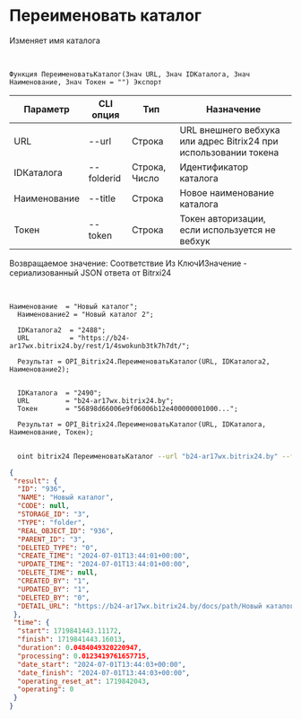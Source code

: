 ﻿---
sidebar_position: 18
---

# Переименовать каталог
 Изменяет имя каталога


<br/>


`Функция ПереименоватьКаталог(Знач URL, Знач IDКаталога, Знач Наименование, Знач Токен = "") Экспорт`

  | Параметр | CLI опция | Тип | Назначение |
  |-|-|-|-|
  | URL | --url | Строка | URL внешнего вебхука или адрес Bitrix24 при использовании токена |
  | IDКаталога | --folderid | Строка, Число | Идентификатор каталога |
  | Наименование | --title | Строка | Новое наименование каталога |
  | Токен | --token | Строка | Токен авторизации, если используется не вебхук |

  
  Возвращаемое значение:   Соответствие Из КлючИЗначение - сериализованный JSON ответа от Bitrxi24

<br/>




```bsl title="Пример кода"
Наименование  = "Новый каталог";
  Наименование2 = "Новый каталог 2";
  
  IDКаталога2  = "2488";
  URL          = "https://b24-ar17wx.bitrix24.by/rest/1/4swokunb3tk7h7dt/";
  
  Результат = OPI_Bitrix24.ПереименоватьКаталог(URL, IDКаталога2, Наименование2);
  
  
  IDКаталога  = "2490";
  URL         = "b24-ar17wx.bitrix24.by";
  Токен       = "56898d66006e9f06006b12e400000001000...";
  
  Результат = OPI_Bitrix24.ПереименоватьКаталог(URL, IDКаталога, Наименование, Токен);
```
	


```sh title="Пример команды CLI"
    
  oint bitrix24 ПереименоватьКаталог --url "b24-ar17wx.bitrix24.by" --folderid "2490" --title %title% --token "56898d66006e9f06006b12e400000001000..."

```

```json title="Результат"
{
 "result": {
  "ID": "936",
  "NAME": "Новый каталог",
  "CODE": null,
  "STORAGE_ID": "3",
  "TYPE": "folder",
  "REAL_OBJECT_ID": "936",
  "PARENT_ID": "3",
  "DELETED_TYPE": "0",
  "CREATE_TIME": "2024-07-01T13:44:01+00:00",
  "UPDATE_TIME": "2024-07-01T13:44:01+00:00",
  "DELETE_TIME": null,
  "CREATED_BY": "1",
  "UPDATED_BY": "1",
  "DELETED_BY": "0",
  "DETAIL_URL": "https://b24-ar17wx.bitrix24.by/docs/path/Новый каталог"
 },
 "time": {
  "start": 1719841443.11172,
  "finish": 1719841443.16013,
  "duration": 0.0484049320220947,
  "processing": 0.0123419761657715,
  "date_start": "2024-07-01T13:44:03+00:00",
  "date_finish": "2024-07-01T13:44:03+00:00",
  "operating_reset_at": 1719842043,
  "operating": 0
 }
}
```
